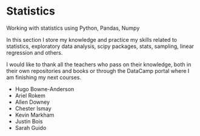 # Statistics
Working with statistics using Python, Pandas, Numpy

In this section I store my knowledge and practice my skills related to statistics, exploratory data analysis, scipy packages, stats, sampling, linear regression and others.

I would like to thank all the teachers who pass on their knowledge, both in their own repositories and books or through the DataCamp portal where I am finishing my next courses.
- Hugo Bowne-Anderson
- Ariel Rokem
- Allen Downey
- Chester Ismay
- Kevin Markham
- Justin Bois
- Sarah Guido
